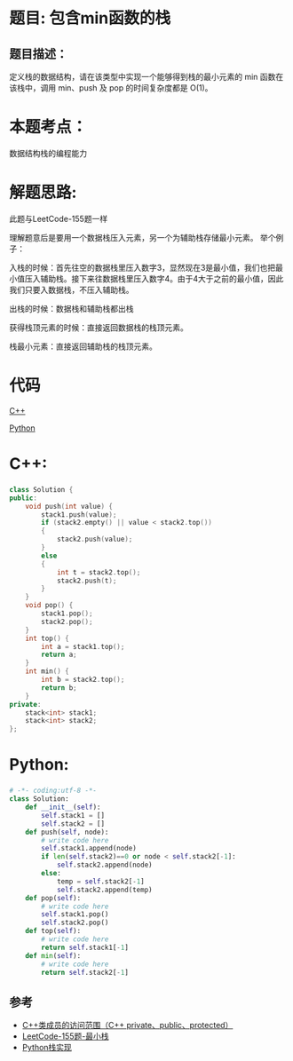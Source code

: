 # 题目: 包含min函数的栈
## 题目描述：
定义栈的数据结构，请在该类型中实现一个能够得到栈的最小元素的 min 函数在该栈中，调用 min、push 及 pop 的时间复杂度都是 O(1)。
# 本题考点：
  
  数据结构栈的编程能力
  
# 解题思路:
  此题与LeetCode-155题一样

   理解题意后是要用一个数据栈压入元素，另一个为辅助栈存储最小元素。
   举个例子：

  入栈的时候：首先往空的数据栈里压入数字3，显然现在3是最小值，我们也把最小值压入辅助栈。接下来往数据栈里压入数字4。由于4大于之前的最小值，因此我们只要入数据栈，不压入辅助栈。

  出栈的时候：数据栈和辅助栈都出栈

  获得栈顶元素的时候：直接返回数据栈的栈顶元素。

  栈最小元素：直接返回辅助栈的栈顶元素。
# 代码

[C++](./MinInStack.cpp)

[Python](./MinInStack.py)

# C++: 
### 
```c++
class Solution {
public:
    void push(int value) {
        stack1.push(value);
        if (stack2.empty() || value < stack2.top())
        {
            stack2.push(value);
        }
        else
        {
            int t = stack2.top();
            stack2.push(t);
        }
    }
    void pop() {
        stack1.pop();
        stack2.pop();
    }
    int top() {
        int a = stack1.top();
        return a;
    }
    int min() {
        int b = stack2.top();
        return b;
    }
private:
    stack<int> stack1;
    stack<int> stack2;
};
```

# Python:
### 
```python
# -*- coding:utf-8 -*-
class Solution:
    def __init__(self):
        self.stack1 = []
        self.stack2 = []
    def push(self, node):
        # write code here
        self.stack1.append(node)
        if len(self.stack2)==0 or node < self.stack2[-1]:
            self.stack2.append(node)
        else:
            temp = self.stack2[-1]
            self.stack2.append(temp)
    def pop(self):
        # write code here
        self.stack1.pop()
        self.stack2.pop()
    def top(self):
        # write code here
        return self.stack1[-1]
    def min(self):
        # write code here
        return self.stack2[-1]
```
## 参考
  -  [C++类成员的访问范围（C++ private、public、protected）](http://c.biancheng.net/view/219.html)
  -  [LeetCode-155题-最小栈](https://www.runoob.com/python/att-list-pop.html)
  -  [Python栈实现](https://www.jianshu.com/p/1327cc0de255)


